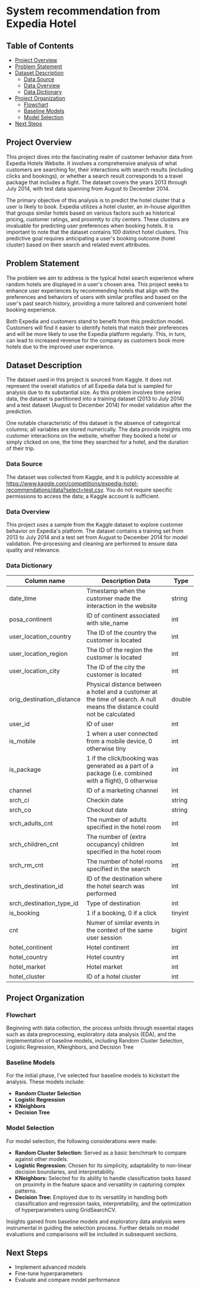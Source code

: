 # System recommendation from Expedia Hotel

## Table of Contents
- [Project Overview](#project-overview)
- [Problem Statement](#problem-statement)
- [Dataset Description](#dataset-description)
  - [Data Source](#data-source)
  - [Data Overview](#data-overview)
  - [Data Dictionary](#data-dictionary)
- [Project Organization](#project-organization)
  - [Flowchart](#flowchart)
  - [Baseline Models](#baseline-models)
  - [Model Selection](#model-selection)
- [Next Steps](#next-steps)




## Project Overview
This project dives into the fascinating realm of customer behavior data from Expedia Hotels Website. It involves a comprehensive analysis of what customers are searching for, their interactions with search results (including clicks and bookings), or whether a search result corresponds to a travel package that includes a flight. The dataset covers the years 2013 through July 2014, with test data spanning from August to December 2014.

The primary objective of this analysis is to predict the hotel cluster that a user is likely to book. Expedia utilizes a hotel cluster, an in-house algorithm that groups similar hotels based on various factors such as historical pricing, customer ratings, and proximity to city centers. These clusters are invaluable for predicting user preferences when booking hotels. It is important to note that the dataset contains 100 distinct hotel clusters. This predictive goal requires anticipating a user's booking outcome (hotel cluster) based on their search and related event attributes.

## Problem Statement
The problem we aim to address is the typical hotel search experience where random hotels are displayed in a user's chosen area. This project seeks to enhance user experiences by recommending hotels that align with the preferences and behaviors of users with similar profiles and based on the user's past search history, providing a more tailored and convenient hotel booking experience.

Both Expedia and customers stand to benefit from this prediction model. Customers will find it easier to identify hotels that match their preferences and will be more likely to use the Expedia platform regularly. This, in turn, can lead to increased revenue for the company as customers book more hotels due to the improved user experience.

## Dataset Description
The dataset used in this project is sourced from Kaggle. It does not represent the overall statistics of all Expedia data but is sampled for analysis due to its substantial size. As this problem involves time series data, the dataset is partitioned into a training dataset (2013 to July 2014) and a test dataset (August to December 2014) for model validation after the prediction.

One notable characteristic of this dataset is the absence of categorical columns; all variables are stored numerically. The data provide insights into customer interactions on the website, whether they booked a hotel or simply clicked on one, the time they searched for a hotel, and the duration of their trip.

### Data Source
The dataset was collected from Kaggle, and it is publicly accessible at  https://www.kaggle.com/competitions/expedia-hotel-recommendations/data?select=test.csv. You do not require specific permissions to access the data; a Kaggle account is sufficient.

### Data Overview
This project uses a sample from the Kaggle dataset to explore customer behavior on Expedia's platform. The dataset contains a training set from 2013 to July 2014 and a test set from August to December 2014 for model validation. Pre-processing and cleaning are performed to ensure data quality and relevance.

### Data Dictionary
| Column name |Description	Data| Type |
|----------|----------|----------|
|  date_time |	Timestamp when the customer made the interaction in the website	| string|
| posa_continent	| ID of continent associated with site_name	| int |
| user_location_country	| The ID of the country the customer is located	| int |
| user_location_region	| The ID of the region the customer is located	|int|
| user_location_city |	The ID of the city the customer is located	|int|
|orig_destination_distance | Physical distance between a hotel and a customer at the time of search. A null means the distance could not be calculated	|double|
|user_id	| ID of user|	int|
| is_mobile	| 1 when a user connected from a mobile device, 0 otherwise	tiny|int|
|is_package|	1 if the click/booking was generated as a part of a package (i.e. combined with a flight), 0 otherwise|	int|
|channel|	ID of a marketing channel	|int|
|srch_ci	|Checkin date	|string|
|srch_co|	Checkout date	|string|
|srch_adults_cnt|	The number of adults specified in the hotel room|	int|
|srch_children_cnt|	The number of (extra occupancy) children specified in the hotel room	|int|
|srch_rm_cnt	|The number of hotel rooms specified in the search	|int|
|srch_destination_id|	ID of the destination where the hotel search was performed	|int|
|srch_destination_type_id	|Type of destination|	int|
|is_booking	|1 if a booking, 0 if a click	|tinyint|
|cnt|	Numer of similar events in the context of the same user session	|bigint|
|hotel_continent	|Hotel continent	|int|
|hotel_country|	Hotel country|	int|
|hotel_market|	Hotel market	|int|
|hotel_cluster|	ID of a hotel cluster	|int|

## Project Organization

### Flowchart
Beginning with data collection, the process unfolds through essential stages such as data preprocessing, exploratory data analysis (EDA), and the implementation of baseline models, including Random Cluster Selection, Logistic Regression, KNeighbors, and Decision Tree

### Baseline Models
For the initial phase, I've selected four baseline models to kickstart the analysis. These models include:
- **Random Cluster Selection**
- **Logistic Regression**
- **KNeighbors**
- **Decision Tree**

### Model Selection
For model selection, the following considerations were made:
- **Random Cluster Selection:** Served as a basic benchmark to compare against other models.
- **Logistic Regression:** Chosen for its simplicity, adaptability to non-linear decision boundaries, and interpretability.
- **KNeighbors:** Selected for its ability to handle classification tasks based on proximity in the feature space and versatility in capturing complex patterns.
- **Decision Tree:** Employed due to its versatility in handling both classification and regression tasks, interpretability, and the optimization of hyperparameters using GridSearchCV.

Insights gained from baseline models and exploratory data analysis were instrumental in guiding the selection process. Further details on model evaluations and comparisons will be included in subsequent sections.

## Next Steps
- Implement advanced models
- Fine-tune hyperparameters
- Evaluate and compare model performance
